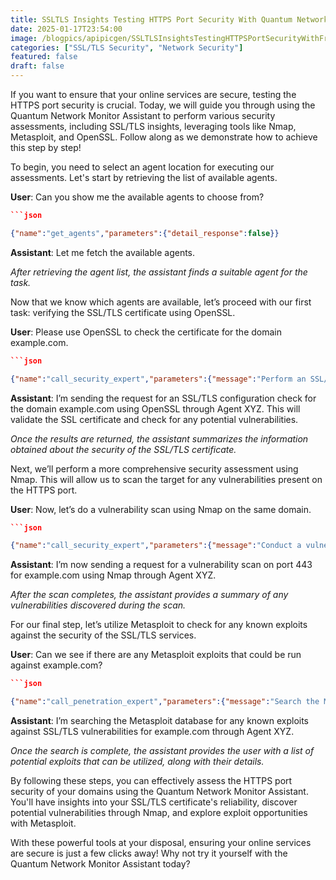 ```yaml
---
title: SSLTLS Insights Testing HTTPS Port Security With Quantum Network Monitor
date: 2025-01-17T23:54:00
image: /blogpics/apipicgen/SSLTLSInsightsTestingHTTPSPortSecurityWithFreeNetworkMonitor-0XP8F6591M.jpg
categories: ["SSL/TLS Security", "Network Security"]
featured: false
draft: false
---
```

If you want to ensure that your online services are secure, testing the HTTPS port security is crucial. Today, we will guide you through using the Quantum Network Monitor Assistant to perform various security assessments, including SSL/TLS insights, leveraging tools like Nmap, Metasploit, and OpenSSL. Follow along as we demonstrate how to achieve this step by step!

To begin, you need to select an agent location for executing our assessments. Let's start by retrieving the list of available agents.

**User**: Can you show me the available agents to choose from?

```json
```json

{"name":"get_agents","parameters":{"detail_response":false}}
```

**Assistant**: Let me fetch the available agents. 

*After retrieving the agent list, the assistant finds a suitable agent for the task.*

Now that we know which agents are available, let’s proceed with our first task: verifying the SSL/TLS certificate using OpenSSL.

**User**: Please use OpenSSL to check the certificate for the domain example.com.

```json
```json

{"name":"call_security_expert","parameters":{"message":"Perform an SSL/TLS configuration check for the domain example.com. Validate the SSL certificate and check for any vulnerabilities.","agent_location":"Agent XYZ"}}
```

**Assistant**: I’m sending the request for an SSL/TLS configuration check for the domain example.com using OpenSSL through Agent XYZ. This will validate the SSL certificate and check for any potential vulnerabilities.

*Once the results are returned, the assistant summarizes the information obtained about the security of the SSL/TLS certificate.*

Next, we’ll perform a more comprehensive security assessment using Nmap. This will allow us to scan the target for any vulnerabilities present on the HTTPS port.

**User**: Now, let’s do a vulnerability scan using Nmap on the same domain.

```json
```json

{"name":"call_security_expert","parameters":{"message":"Conduct a vulnerability scan for the domain example.com on port 443 using Nmap. Identify any potential security weaknesses.","agent_location":"Agent XYZ"}}
```

**Assistant**: I’m now sending a request for a vulnerability scan on port 443 for example.com using Nmap through Agent XYZ.

*After the scan completes, the assistant provides a summary of any vulnerabilities discovered during the scan.*

For our final step, let’s utilize Metasploit to check for any known exploits against the security of the SSL/TLS services.

**User**: Can we see if there are any Metasploit exploits that could be run against example.com?

```json
```json

{"name":"call_penetration_expert","parameters":{"message":"Search the Metasploit database for any available exploits related to SSL/TLS vulnerabilities for the domain example.com.","agent_location":"Agent XYZ"}}
```

**Assistant**: I’m searching the Metasploit database for any known exploits against SSL/TLS vulnerabilities for example.com through Agent XYZ.

*Once the search is complete, the assistant provides the user with a list of potential exploits that can be utilized, along with their details.*

By following these steps, you can effectively assess the HTTPS port security of your domains using the Quantum Network Monitor Assistant. You'll have insights into your SSL/TLS certificate's reliability, discover potential vulnerabilities through Nmap, and explore exploit opportunities with Metasploit. 

With these powerful tools at your disposal, ensuring your online services are secure is just a few clicks away! Why not try it yourself with the Quantum Network Monitor Assistant today?
